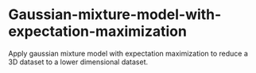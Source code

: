 # Gaussian-mixture-model-with-expectation-maximization
Apply gaussian mixture model with expectation maximization to reduce a  3D dataset to a lower dimensional dataset.
